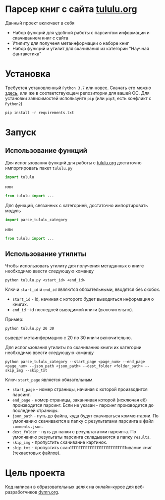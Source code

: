 # Парсер книг с сайта [tululu.org](https://tululu.org)
Данный проект включает в себя
 - Набор функций для удобной работы с парсингом информации и скачиванием книг с сайта
 - Утилиту для полученя метаинформации о наборе книг
 - Набор функций и утилит для скачивания из категории "Научная фантакстика"

# Установка
Требуется установленный `Python 3.7` или новее. Скачать его можно [здесь](https://www.python.org/), или же в соответствующем репозитории для вашей ОС.
Для установки зависимостей используйте `pip` (или `pip3`, есть конфликт с `Python2`)
```
pip install -r requirements.txt
```

# Запуск
## Использование функций
Для использования функций для работы с [tululu.org](https://tululu.org/) достаточно импортировать пакет `tululu.py`
```py
import tululu
```
или
```py
from tululu import ...
```

Для функций, связанных с категорией, достаточно импортировать модуль
```py
import parse_tululu_category
```
или
```py
from tululu import ...
```

## Использование утилиты
Чтобы использовать утилиту для получения метаданных о книге необходимо ввести следующую команду
```
python tululu.py <start_id> <end_id>
```
Ключи `start_id` и `end_id` являются обязательными, вводятся без скобок.
 - `start_id` - id, начиная с которого будет выводиться информация о книгах.
 - `end_id` - id последней выводимой книги (включительно).

Пример:
```
python tululu.py 20 30
```
выведет метаинформацию с 20 по 30 книги включительно.

Для использования утилиты по скачиванию книги их категории необходимо ввести следующую команду
```
python parse_tululu_category --start_page <page_num> --end_page <page_num> --json_path <json_path> --dest_folder <folder_path> --skip_img --skip_txt
```
Ключ `start_page` является обязательным.
 - `start_page` - номер страницы, начиная с которой производится парсинг.
 - `end_page` - номер страницы, заканчивая которой (исключая её) производится парсинг. Если не указан - парсинг производится до последней страницы.
 - `json_path` - путь до файла, куда будут скачиваться комментарии. По умолчанию скачиваются в папку с результатами парсинга в файл `comments.json`.
 - `dest_folder` - путь до папки с результататми парсинга. По умолчанию результаты парсинга складываются в папку `results`.
 - `skip_img` - пропустить скачивание картинок.
 - `skip_txt` - пропустить скач11111111111111111111111111111111ивание книг (текaaстовых файлов).

# Цель проекта
Код написан в образовательных целях на онлайн-курсе для веб-разработчиков [dvmn.org](https://dvmn.org/).